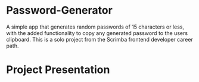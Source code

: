 # Password-Generator
 A simple app that generates random passwords of 15 characters or less, with the added functionality to copy any generated password to the users clipboard.
 This is a solo project from the Scrimba frontend developer career path. 

# Project Presentation 

